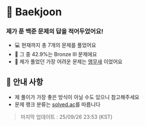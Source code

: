 # 📖 Baekjoon
### 제가 푼 백준 문제의 답을 적어두었어요!
- 💻 현재까지 총 7개의 문제를 풀었어요
- 🥉 그 중 42.9%는 Bronze III 문제에요
- 🥈 제가 풀었던 가장 어려운 문제는 [앵무새](https://www.acmicpc.net/problem/14713) 이었어요

## 🍙 안내 사항
- 제 풀이가 가장 좋은 방식이 아닐 수도 있으니 참고해주세요
- 문제 랭크 분류는 [solved.ac](https://solved.ac/)를 따릅니다
> 마지막 업데이트 : 25/09/26 23:53 (KST)
